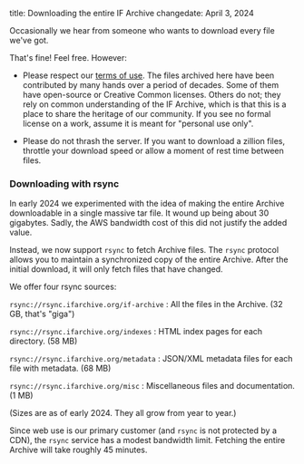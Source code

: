 title: Downloading the entire IF Archive
changedate: April 3, 2024

Occasionally we hear from someone who wants to download every file we've got.

That's fine! Feel free. However:

- Please respect our [terms of use](license.html). The files archived here have been contributed by many hands over a period of decades. Some of them have open-source or Creative Common licenses. Others do not; they rely on common understanding of the IF Archive, which is that this is a place to share the heritage of our community. If you see no formal license on a work, assume it is meant for "personal use only".

- Please do not thrash the server. If you want to download a zillion files, throttle your download speed or allow a moment of rest time between files.

### Downloading with rsync

In early 2024 we experimented with the idea of making the entire Archive downloadable in a single massive tar file. It wound up being about 30 gigabytes. Sadly, the AWS bandwidth cost of this did not justify the added value.

Instead, we now support `rsync` to fetch Archive files. The `rsync` protocol allows you to maintain a synchronized copy of the entire Archive. After the initial download, it will only fetch files that have changed.

We offer four rsync sources:

`rsync://rsync.ifarchive.org/if-archive`
: All the files in the Archive. (32 GB, that's "giga")

`rsync://rsync.ifarchive.org/indexes`
: HTML index pages for each directory. (58 MB)

`rsync://rsync.ifarchive.org/metadata`
: JSON/XML metadata files for each file with metadata. (68 MB)

`rsync://rsync.ifarchive.org/misc`
: Miscellaneous files and documentation. (1 MB)

(Sizes are as of early 2024. They all grow from year to year.)

Since web use is our primary customer (and `rsync` is not protected by a CDN), the `rsync` service has a modest bandwidth limit. Fetching the entire Archive will take roughly 45 minutes.
